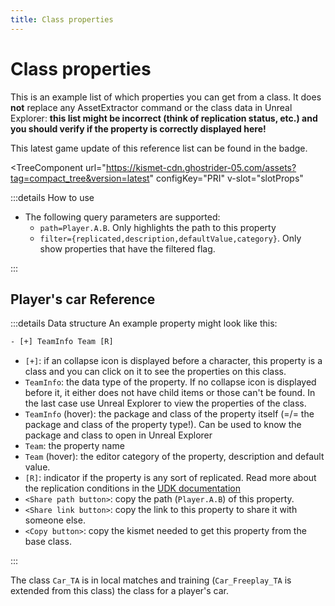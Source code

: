 ```yaml
---
title: Class properties
---
```


# Class properties

This is an example list of which properties you can get from a class.
It does **not** replace any AssetExtractor command or the class data in Unreal Explorer:
**this list might be incorrect (think of replication status, etc.) and you should verify if the property is correctly displayed here!**

This latest game update of this reference list can be found in the badge.

<TreeComponent
    url="https://kismet-cdn.ghostrider-05.com/assets?tag=compact_tree&version=latest"
    configKey="PRI"
    v-slot="slotProps"
>

:::details How to use

- The following query parameters are supported:
  - `path=Player.A.B`. Only highlights the path to this property
  - `filter={replicated,description,defaultValue,category}`. Only show properties that have the filtered flag.

:::

## Player's car Reference <Badge :text="'version: ' + slotProps.version" />

:::details Data structure
An example property might look like this:

```txt
- [+] TeamInfo Team [R]
```

- `[+]`: if an collapse icon is displayed before a character, this property is a class and you can click on it to see the properties on this class.
- `TeamInfo`: the data type of the property. If no collapse icon is displayed before it, it either does not have child items or those can't be found. In the last case use Unreal Explorer to view the properties of the class.
- `TeamInfo` (hover): the package and class of the property itself (=/= the package and class of the property type!). Can be used to know the package and class to open in Unreal Explorer
- `Team`: the property name
- `Team` (hover): the editor category of the property, description and default value.
- `[R]`: indicator if the property is any sort of replicated. Read more about the replication conditions in the [UDK documentation](https://docs.unrealengine.com/udk/Three/VariableReplication.html)
- `<Share path button>`: copy the path (`Player.A.B`) of this property.
- `<Share link button>`: copy the link to this property to share it with someone else.
- `<Copy button>`: copy the kismet needed to get this property from the base class.

:::

The class `Car_TA` is in local matches and training (`Car_Freeplay_TA` is extended from this class) the class for a player's car.

</TreeComponent>
